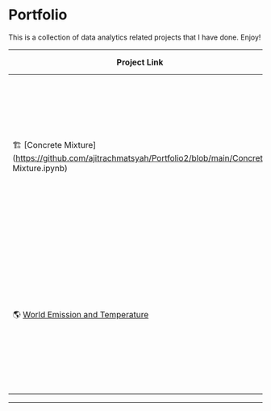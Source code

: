 # Portfolio

This is a collection of data analytics related projects that I have done. Enjoy!

| Project Link | Area | Project Description | 
|---|---|---|
| 🏗️ [Concrete Mixture](https://github.com/ajitrachmatsyah/Portfolio2/blob/main/Concrete Mixture.ipynb) | Phyton | Data cleaning and EDA on thousands of concrete mixtures and test results to find out the impact of cement substitute material on its compressive strength. |
| 🌎 [World Emission and Temperature](https://github.com/katiehuangx/data-engineering/tree/main/Dog%20Adoption) | SQL | Exploring the connection between country population to its emission and global temperature by analyzing three different data sources. |

***
